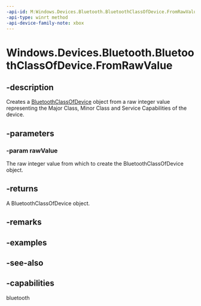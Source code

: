 ```yaml
---
-api-id: M:Windows.Devices.Bluetooth.BluetoothClassOfDevice.FromRawValue(System.UInt32)
-api-type: winrt method
-api-device-family-note: xbox
---
```


<!-- Method syntax
public Windows.Devices.Bluetooth.BluetoothClassOfDevice FromRawValue(System.UInt32 rawValue)
-->

# Windows.Devices.Bluetooth.BluetoothClassOfDevice.FromRawValue

## -description
Creates a [BluetoothClassOfDevice](bluetoothclassofdevice.md) object from a raw integer value representing the Major Class, Minor Class and Service Capabilities of the device.

## -parameters
### -param rawValue
The raw integer value from which to create the BluetoothClassOfDevice object.

## -returns
A BluetoothClassOfDevice object.

## -remarks

## -examples

## -see-also


## -capabilities
bluetooth
